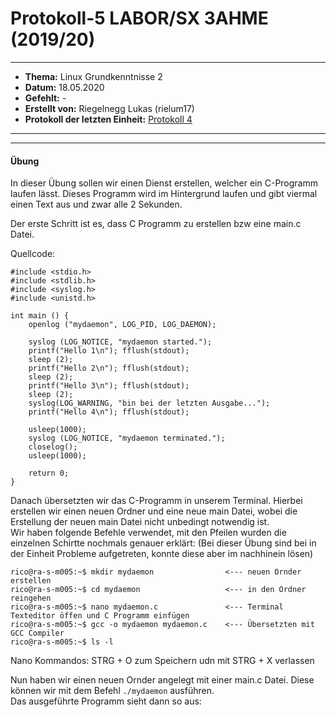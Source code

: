 # Protokoll-5 LABOR/SX 3AHME (2019/20)

---------------------------------------------------------------------------------------------

* **Thema:** Linux Grundkenntnisse 2
* **Datum:** 18.05.2020
* **Gefehlt:** -
* **Erstellt von:** Riegelnegg Lukas (rielum17)
* **Protokoll der letzten Einheit:** [Protokoll 4](https://github.com/HTLMechatronics/m17-3ahme-la1-sx/blob/rielum17/Protokoll/protokoll-4_rielum17_2020-05-11.md)
----------------------------------------------------------------------------------------------


----------------------------------------------------------------------------------------------------------

#### Übung
In dieser Übung sollen wir einen Dienst erstellen, welcher ein C-Programm laufen lässt. Dieses Programm wird im Hintergrund laufen und gibt viermal einen Text aus und zwar alle 2 Sekunden.

Der erste Schritt ist es, dass C Programm zu erstellen bzw eine main.c Datei.

Quellcode:
```
#include <stdio.h>
#include <stdlib.h>
#include <syslog.h>
#include <unistd.h>

int main () {
    openlog ("mydaemon", LOG_PID, LOG_DAEMON);

    syslog (LOG_NOTICE, "mydaemon started.");
    printf("Hello 1\n"); fflush(stdout);
    sleep (2);
    printf("Hello 2\n"); fflush(stdout);
    sleep (2);
    printf("Hello 3\n"); fflush(stdout);
    sleep (2);
    syslog(LOG_WARNING, "bin bei der letzten Ausgabe...");
    printf("Hello 4\n"); fflush(stdout);

    usleep(1000);
    syslog (LOG_NOTICE, "mydaemon terminated.");
    closelog();
    usleep(1000);

    return 0;
}
```

Danach übersetzten wir das C-Programm in unserem Terminal. Hierbei erstellen wir einen neuen Ordner und eine neue main Datei, wobei die Erstellung der neuen main Datei nicht unbedingt notwendig ist.  
Wir haben folgende Befehle verwendet, mit den Pfeilen wurden die einzelnen Schirtte nochmals genauer erklärt:
(Bei dieser Übung sind bei in der Einheit Probleme aufgetreten, konnte diese aber im nachhinein lösen)
```
rico@ra-s-m005:~$ mkdir mydaemon                <--- neuen Ornder erstellen
rico@ra-s-m005:~$ cd mydaemon                   <--- in den Ordner reingehen
rico@ra-s-m005:~$ nano mydaemon.c               <--- Terminal Texteditor öffen und C Programm einfügen
rico@ra-s-m005:~$ gcc -o mydaemon mydaemon.c    <--- Übersetzten mit GCC Compiler
rico@ra-s-m005:~$ ls -l  
```
Nano Kommandos: STRG + O zum Speichern udn mit STRG + X verlassen

Nun haben wir einen neuen Ornder angelegt mit einer main.c Datei. Diese können wir mit dem Befehl ```./mydaemon``` ausführen.  
Das ausgeführte Programm sieht dann so aus:
